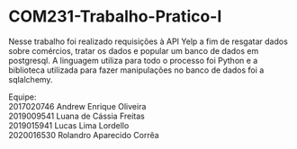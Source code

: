# COM231-Trabalho-Pratico-I

Nesse trabalho foi realizado requisições à API Yelp a fim de resgatar dados sobre comércios, tratar os dados e popular um banco de dados em postgresql. A linguagem utiliza para todo o processo foi Python e a biblioteca utilizada para fazer manipulações no banco de dados foi a sqlalchemy.

Equipe:  
2017020746 Andrew Enrique Oliveira  
2019009541 Luana de Cássia Freitas  
2019015941 Lucas Lima Lordello  
2020016530 Rolandro Aparecido Corrêa
